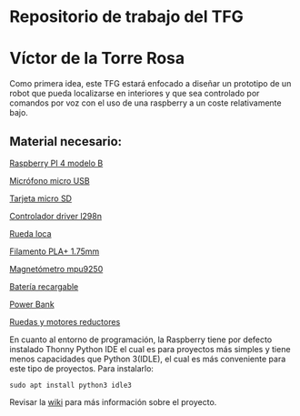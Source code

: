 # Repositorio de trabajo del TFG
# Víctor de la Torre Rosa

Como primera idea, este TFG estará enfocado a diseñar un prototipo de un
robot que pueda localizarse en interiores y que sea controlado por comandos por voz con el uso de una raspberry a un coste relativamente bajo.

## Material necesario:

[Raspberry PI 4 modelo B](https://www.amazon.es/Raspberry-Modelo-Cortex-A72-1-50GHz-Bluetooth/dp/B0CJ4XHZ4G/ref=sr_1_1_sspa?__mk_es_ES=%C3%85M%C3%85%C5%BD%C3%95%C3%91&crid=2PC3BKPDGNP9T&dib=eyJ2IjoiMSJ9.JC3sH7yAJO39e093s-s2MB6--RiRzs-pjKdtN28bw4srryrt8yXVd_wlzPO6hZgCq65K9AIH0sEG8kIDFgwSwnUxb_3y7JMFhehZRV-qRK4q7s-8fuFh4BpcBpOn1te7EJRr5AVPRmkBUKH2ti3ZGQohnMS5g0jRL4OfybnpCzHtRZgkbL3BvtNnmg6A5q_bO4v8Zi9Tdfq2Zysh5MiLonG4nbrQSjwAGCp623wJUGLhmTqBmGMq7fRzUz901oXxqFyWpDAWdAaHiye8vOZ3lhnQlDJQ0a11zAcqKcjIi5Q.MRYY3SQNXola7rxlXhBrxfLWnvFT1A1Et7W2cSlP5Eo&dib_tag=se&keywords=RASPBERRY+PI+4&qid=1720372489&s=computers&sprefix=raspberry+pi+4%2Ccomputers%2C125&sr=1-1-spons&sp_csd=d2lkZ2V0TmFtZT1zcF9hdGY&psc=1)  

[Micrófono micro USB](https://www.amazon.es/gp/product/B08BHM9VVW/ref=ox_sc_act_title_1?smid=A19HXCV96LJNAY&psc=1)

[Tarjeta micro SD]([https://es.aliexpress.com/item/1005004635543631.html?src=google&src=google&albch=shopping&acnt=439-079-4345&slnk=&plac=&mtctp=&albbt=Google_7_shopping&albagn=888888&isSmbAutoCall=false&needSmbHouyi=false&albcp=18928172568&albag=&trgt=&crea=es1005004635543631&netw=x&device=c&albpg=&albpd=es1005004635543631&gclid=CjwKCAjwjaWoBhAmEiwAXz8DBYf6haE6xSgjybUdS7EWzRFEFk05sSMhARAr1vwOo0HNLKLyF9iLgBoCo6UQAvD_BwE&gclsrc=aw.ds&aff_fcid=3aec91ffbc8a497c9827789aa2d28dc9-1695144512619-01772-UneMJZVf&aff_fsk=UneMJZVf&aff_platform=aaf&sk=UneMJZVf&aff_trace_key=3aec91ffbc8a497c9827789aa2d28dc9-1695144512619-01772-UneMJZVf&terminal_id=30f772f43aff415480e751d9893a0371&afSmartRedirect=y](https://es.aliexpress.com/item/1005007985763599.html?UTABTest=aliabtest110382_7684&src=google&pdp_npi=4%40dis%21EUR%213.04%211.46%21%21%21%21%21%40%2112000043163940937%21ppc%21%21%21&src=google&albch=shopping&acnt=439-079-4345&slnk=&plac=&mtctp=&albbt=Google_7_shopping&gclsrc=aw.ds&albagn=888888&ds_e_adid=&ds_e_matchtype=&ds_e_device=c&ds_e_network=x&ds_e_product_group_id=&ds_e_product_id=es1005007985763599&ds_e_product_merchant_id=421845716&ds_e_product_country=ES&ds_e_product_language=es&ds_e_product_channel=online&ds_e_product_store_id=&ds_url_v=2&albcp=21840696692&albag=&isSmbAutoCall=false&needSmbHouyi=false&gad_source=1&gclid=Cj0KCQiA4L67BhDUARIsADWrl7HK5NbaFBhx5lM3bdn09hplD13MV7hCe_5BBuyVrRlOlVVcLzwtRy0aAv9-EALw_wcB&aff_fcid=d5ca348f43df4c0793544dd4d8e1b403-1735403773442-04767-UneMJZVf&aff_fsk=UneMJZVf&aff_platform=aaf&sk=UneMJZVf&aff_trace_key=d5ca348f43df4c0793544dd4d8e1b403-1735403773442-04767-UneMJZVf&terminal_id=30f772f43aff415480e751d9893a0371&OLP=1098900508_f_group4&o_s_id=1098900508&afSmartRedirect=n&gatewayAdapt=glo2esp))

[Controlador driver l298n](https://www.amazon.es/OcioDual-Controlador-Motores-Driver-Stepper/dp/B07YNR5KWP/ref=asc_df_B07YNR5KWP/?tag=googshopes-21&linkCode=df0&hvadid=699788246605&hvpos=&hvnetw=g&hvrand=7518927531183041364&hvpone=&hvptwo=&hvqmt=&hvdev=c&hvdvcmdl=&hvlocint=&hvlocphy=1005492&hvtargid=pla-1875528526707&psc=1&mcid=18ec99e215033d9bab88ec609c0d53ed&gad_source=1)

[Rueda loca](https://www.planetaelectronico.com/rueda-loca-para-robot-diy-p-16998.html)

[Filamento PLA+ 1.75mm](https://www.amazon.es/SUNLU-PLA-3D-1-75mm-dimensional/dp/B07W47D4YZ/ref=sr_1_7?adgrpid=56241830615&dib=eyJ2IjoiMSJ9.g7hg6OyKWiLrTanEhk-fKywiKIyOsiKR45ynx-ZTt6r6zbl7amja3D1CtVccgyp-DLGewO5o4y5UaSDSiLOEP9YVyt5wZ2KMSE7lFJ6X2E_NZoHGe7bz33r0Q_iQH_wCeEBZhHDrooyH46gV14oGGYs3YH_goPcVtE8y-ekbCES2ojM8JPz5Ir-DnOyjfCGWTg6ieLfnH2yzscTeS7EHVxVWRNCIhz8EtJ2be_TVIU9Ql2PIqXyTJH4V9ogW1GjcUrAnALJs7PXWhNziALDGNUguiUv66gBt25NyGV8vDKQ.d5SL9a-RmHAiHKj83hFGjjMEGJok65WnPHJJnA4HVms&dib_tag=se&hvadid=685380943437&hvdev=c&hvlocphy=1005492&hvnetw=g&hvqmt=e&hvrand=8207918468773664201&hvtargid=kwd-320431463035&hydadcr=17380_2261118&keywords=plastico%2Bimpresora%2B3d&qid=1720372270&sr=8-7&th=1)

[Magnetómetro mpu9250](https://es.aliexpress.com/item/1005006375372078.html?srcSns=sns_WhatsApp&spreadType=socialShare&bizType=ProductDetail&social_params=60926151217&aff_fcid=5bbd7695bc3f47c398213b0bed5873e6-1735402955029-08760-_EyAmNQg&tt=MG&aff_fsk=_EyAmNQg&shareId=60926151217&businessType=ProductDetail&platform=AE&afSmartRedirect=y&dp=2b4b860b-a2f0-4fb5-9d5d-62c82218616f&af=5f979ce5d915b86bee3f7002&aff_fcid=31461b21089e46b8bbf699b774adaa52-1735402961832-00360-_onukj0T&aff_fsk=_onukj0T&aff_platform=api-new-link-generate&sk=_onukj0T&aff_trace_key=31461b21089e46b8bbf699b774adaa52-1735402961832-00360-_onukj0T&terminal_id=30f772f43aff415480e751d9893a0371&afSmartRedirect=y)

[Batería recargable](https://www.amazon.es/Gecoty%C2%AE-Bater%C3%ADa-recargable-2400mAh-Conector/dp/B091232MQT/ref=asc_df_B091232MQT?mcid=3824920af077376bb9c016f114144a16&tag=googshopes-21&linkCode=df0&hvadid=699849219014&hvpos=&hvnetw=g&hvrand=9518630481831981493&hvpone=&hvptwo=&hvqmt=&hvdev=c&hvdvcmdl=&hvlocint=&hvlocphy=9217611&hvtargid=pla-1238453398530&psc=1&gad_source=1)

[Power Bank](https://www.amazon.es/SLuB-12000mAh-Bateria-Pantalla-Alimentaci%C3%B3n/dp/B0B4RWNZY3?th=1)

[Ruedas y motores reductores](https://www.amazon.es/HeyNana-Ruedas-Motores-Reductor-Coche/dp/B07LDP1DP9?th=1)

En cuanto al entorno de programación, la Raspberry tiene por defecto 
instalado Thonny Python IDE el cual es para proyectos más simples y tiene menos
capacidades que Python 3(IDLE), el cual es más conveniente para este tipo de 
proyectos. Para instalarlo:

```
sudo apt install python3 idle3
``` 

Revisar la [wiki](https://github.com/RoboticsURJC/tfg-vdelatorre/wiki) para más información sobre el proyecto.
